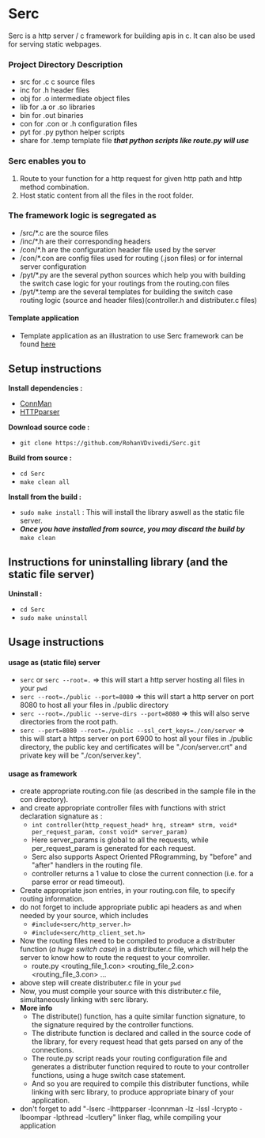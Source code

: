 # Serc
 Serc is a http server / c framework for building apis in c. It can also be used for serving static webpages.

### Project Directory Description

 * src for .c c source files
 * inc for .h header files
 * obj for .o intermediate object files
 * lib for .a or .so libraries
 * bin for .out binaries
 * con for .con or .h configuration files
 * pyt for .py python helper scripts
 * share for .temp template file ***that python scripts like route.py will use***

### Serc enables you to
 1. Route to your function for a http request for given http path and http method combination.
 2. Host static content from all the files in the root folder.

### The framework logic is segregated as
* /src/*.c are the source files
* /inc/*.h are their corresponding headers
* /con/*.h are the configuration header file used by the server
* /con/*.con are config files used for routing (.json files) or for internal server configuration
* /pyt/*.py are the several python sources which help you with building the switch case logic for your routings from the routing.con files
* /pyt/*.temp are the several templates for building the switch case routing logic (source and header files)(controller.h and distributer.c files)

#### Template application
* Template application as an illustration to use Serc framework can be found [here](https://github.com/RohanVDvivedi/serc_template_application)

## Setup instructions
**Install dependencies :**
 * [ConnMan](https://github.com/RohanVDvivedi/ConnMan)
 * [HTTPparser](https://github.com/RohanVDvivedi/HTTPparser)

**Download source code :**
 * `git clone https://github.com/RohanVDvivedi/Serc.git`

**Build from source :**
 * `cd Serc`
 * `make clean all`

**Install from the build :**
 * `sudo make install` : This will install the library aswell as the static file server.
 * ***Once you have installed from source, you may discard the build by*** `make clean`

## Instructions for uninstalling library (and the static file server)
**Uninstall :**
 * `cd Serc`
 * `sudo make uninstall`

## Usage instructions
#### usage as (static file) server
 * `serc` or `serc --root=.`	=> this will start a http server hosting all files in your `pwd`
 * `serc --root=./public --port=8080` => this will start a http server on port 8080 to host all your files in ./public directory
 * `serc --root=./public --serve-dirs --port=8080` => this will also serve directories from the root path.
 * `serc --port=8080 --root=./public --ssl_cert_keys=./con/server`	=> this will start a https server on port 6900 to host all your files in ./public directory, the public key and certificates will be "./con/server.crt" and  private key will be "./con/server.key".

#### usage as framework
 * create appropriate routing.con file (as described in the sample file in the con directory).
 * and create appropriate controller files with functions with strict declaration signature as : 
   * ```int controller(http_request_head* hrq, stream* strm, void* per_request_param, const void* server_param)```
   * Here server_params is global to all the requests, while per_request_param is generated for each request.
   * Serc also supports Aspect Oriented PRogramming, by "before" and "after" handlers in the routing file.
   * controller returns a 1 value to close the current connection (i.e. for a parse error or read timeout).
 * Create appropriate json entries, in your routing.con file, to specify routing information.
 * do not forget to include appropriate public api headers as and when needed by your source, which includes
   * `#include<serc/http_server.h>`
   * `#include<serc/http_client_set.h>`
 * Now the routing files need to be compiled to produce a distributer function (*a huge switch case*) in a distributer.c file, which will help the server to know how to route the request to your comroller.
   * route.py <routing_file_1.con> <routing_file_2.con> <routing_file_3.con> ...
 * above step will create distributer.c file in your `pwd`
 * Now, you must compile your source with this distributer.c file, simultaneously linking with serc library.
 * **More info**
   * The distribute() function, has a quite similar function signature, to the signature required by the controller functions.
   * The distribute function is declared and called in the source code of the library, for every request head that gets parsed on any of the connections.
   * The route.py script reads your routing configuration file and generates a distributer function required to route to your controller functions, using a huge switch case statement.
   * And so you are required to compile this distributer functions, while linking with serc library, to produce appropriate binary of your application.
 * don't forget to add "-lserc -lhttpparser -lconnman -lz -lssl -lcrypto -lboompar -lpthread -lcutlery" linker flag, while compiling your application
